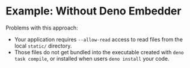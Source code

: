 Example: Without Deno Embedder
==============================

Problems with this approach:

 * Your application requires `--allow-read` access to read files from
   the local `static/` directory. 
 * Those files do not get bundled into the executable created with
   `deno task compile`, or installed when users `deno install` your code.
